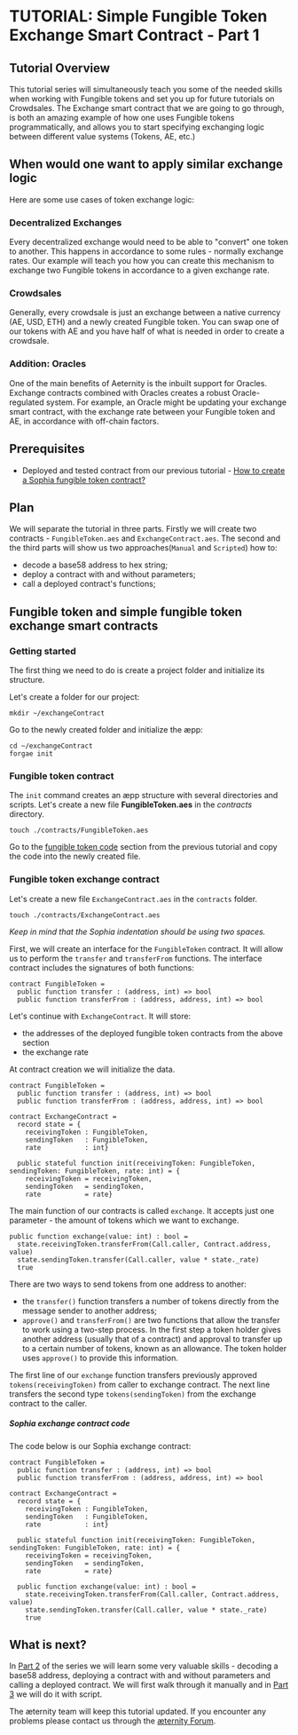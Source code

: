 # TUTORIAL: Simple Fungible Token Exchange Smart Contract - Part 1
## Tutorial Overview
This tutorial series will simultaneously teach you some of the needed skills when working with Fungible tokens and set you up for future tutorials on Crowdsales. The Exchange smart contract that we are going to go through, is both an amazing example of how one uses Fungible tokens programmatically, and allows you to start specifying exchanging logic between different value systems (Tokens, AE, etc.)

## When would one want to apply similar exchange logic
Here are some use cases of token exchange logic:
### Decentralized Exchanges
Every decentralized exchange would need to be able to "convert" one token to another. This happens in accordance to some rules - normally exchange rates. Our example will teach you how you can create this mechanism to exchange two Fungible tokens in accordance to a given exchange rate.

### Crowdsales
Generally, every crowdsale is just an exchange between a native currency (AE, USD, ETH) and a newly created Fungible token. You can swap one of our tokens with AE and you have half of what is needed in order to create a crowdsale.

### Addition: Oracles
One of the main benefits of Aeternity is the inbuilt support for Oracles. Exchange contracts combined with Oracles creates a robust Oracle-regulated system. For example, an Oracle might be updating your exchange smart contract, with the exchange rate between your Fungible token and AE, in accordance with off-chain factors.
## Prerequisites
- Deployed and tested contract from our previous tutorial - [How to create a Sophia fungible token contract?](https://dev.aepps.com/tutorials/sophia-fungible-token-contract.html)

## Plan 
We will separate the tutorial in three parts. 
Firstly we will create two contracts - ```FungibleToken.aes``` and ```ExchangeContract.aes```. 
The second and the third parts will show us two approaches(```Manual``` and ```Scripted```) how to:
- decode a base58 address to hex string;
- deploy a contract with and without parameters;
- call a deployed contract's functions;

## Fungible token and simple fungible token exchange smart contracts

### Getting started

The first thing we need to do is create a project folder and initialize its structure.

Let's create a folder for our project:
```
mkdir ~/exchangeContract
```

Go to the newly created folder and initialize the æpp:
```
cd ~/exchangeContract
forgae init
```

### Fungible token contract

The ```init``` command creates an æpp structure with several directories and scripts. 
Let's create a new file **FungibleToken.aes** in the *contracts* directory. 

```
touch ./contracts/FungibleToken.aes
```

Go to the [fungible token code](https://dev.aepps.com/tutorials/sophia-fungible-token-contract.html) section from the previous tutorial and copy the code into the newly created file.

### Fungible token exchange contract

Let's create a new file ```ExchangeContract.aes``` in the `contracts` folder.

```
touch ./contracts/ExchangeContract.aes
```

*Keep in mind that the Sophia indentation should be using two spaces.*

First, we will create an interface for the ```FungibleToken``` contract. It will allow us to perform the ```transfer``` and ```transferFrom``` functions. The interface contract includes the signatures of both functions:

```
contract FungibleToken =
  public function transfer : (address, int) => bool
  public function transferFrom : (address, address, int) => bool
``` 

Let's continue with ```ExchangeContract```. 
It will store:
- the addresses of the deployed fungible token contracts from the above section
- the exchange rate

At contract creation we will initialize the data.
```
contract FungibleToken =
  public function transfer : (address, int) => bool
  public function transferFrom : (address, address, int) => bool
  
contract ExchangeContract =
  record state = {
    receivingToken : FungibleToken,
    sendingToken   : FungibleToken,
    rate           : int}

  public stateful function init(receivingToken: FungibleToken, sendingToken: FungibleToken, rate: int) = {
    receivingToken = receivingToken,
    sendingToken   = sendingToken,
    rate           = rate}
```

The main function of our contracts is called ```exchange```. It accepts just one parameter - the amount of tokens which we want to exchange.
```
public function exchange(value: int) : bool =
  state.receivingToken.transferFrom(Call.caller, Contract.address, value)
  state.sendingToken.transfer(Call.caller, value * state._rate)
  true
```

There are two ways to send tokens from one address to another: 
- the ```transfer()``` function transfers a number of tokens directly from the message sender to another address;
- ```approve()``` and ```transferFrom()``` are two functions that allow the transfer to work using a two-step process. In the first step a token holder gives another address (usually that of a contract) and approval to transfer up to a certain number of tokens, known as an allowance. The token holder uses ```approve()``` to provide this information.

The first line of our ```exchange``` function transfers previously approved ```tokens(receivingToken)``` from caller to еxchange contract.
The next line transfers the second type ```tokens(sendingToken)``` from the exchange contract to the caller.

##### Sophia exchange contract code

The code below is our Sophia exchange contract:

```
contract FungibleToken =
  public function transfer : (address, int) => bool
  public function transferFrom : (address, address, int) => bool

contract ExchangeContract =
  record state = {
    receivingToken : FungibleToken,
    sendingToken   : FungibleToken,
    rate           : int}

  public stateful function init(receivingToken: FungibleToken, sendingToken: FungibleToken, rate: int) = {
    receivingToken = receivingToken,
    sendingToken   = sendingToken,
    rate           = rate}

  public function exchange(value: int) : bool =
    state.receivingToken.transferFrom(Call.caller, Contract.address, value)
    state.sendingToken.transfer(Call.caller, value * state._rate)
    true

```

## What is next?
In [Part 2](https://github.com/aeternity/tutorials/blob/master/sophia-token-exchange-contract-2.md) of the series we will learn some very valuable skills - decoding a base58 address, deploying a contract with and without parameters and calling a deployed contract. We will first walk through it manually and in [Part 3](https://github.com/aeternity/tutorials/blob/master/sophia-token-exchange-contract-3.md) we will do it with script.

The æternity team will keep this tutorial updated. If you encounter any problems please contact us through the [æternity Forum](https://forum.aeternity.com/c/development).

